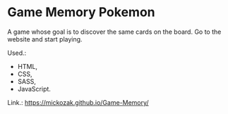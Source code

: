 # Game Memory Pokemon

A game whose goal is to discover the same cards on the board. Go to the website and start playing.

Used.:

- HTML,
- CSS,
- SASS,
- JavaScript.

Link.: https://mickozak.github.io/Game-Memory/
